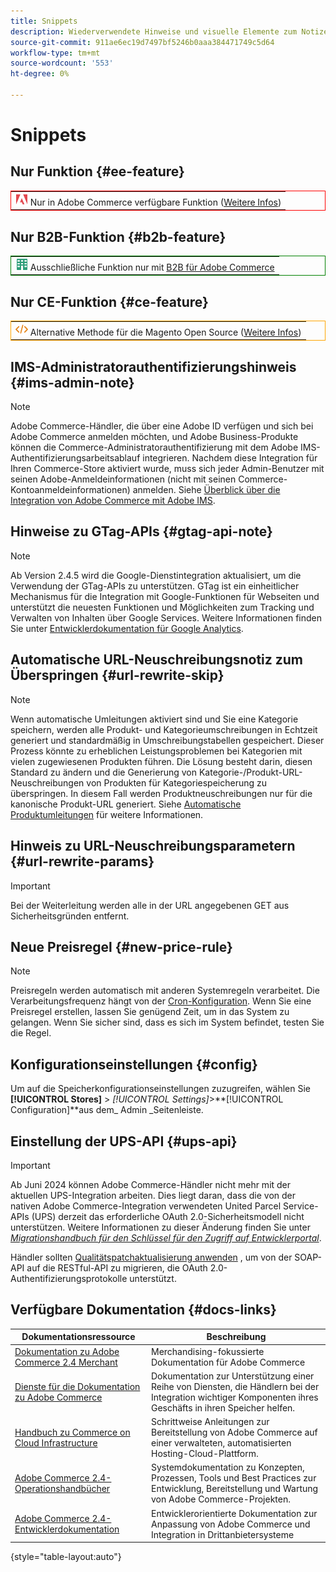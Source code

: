 ```yaml
---
title: Snippets
description: Wiederverwendete Hinweise und visuelle Elemente zum Notizen einer Funktion oder Seite, die auf eine bestimmte Bearbeitung angewendet wird
source-git-commit: 911ae6ec19d7497bf5246b0aaa384471749c5d64
workflow-type: tm+mt
source-wordcount: '553'
ht-degree: 0%

---
```


# Snippets

## Nur Funktion {#ee-feature}

<table style="border:1px solid red">
<tr><td><img alt="Adobe Commerce-Funktion" src="../assets/adobe-logo.svg" width="20" height="20" /> Nur in Adobe Commerce verfügbare Funktion (<a href="https://experienceleague.adobe.com/docs/commerce-admin/user-guides/home.html#product-editions">Weitere Infos</a>)</td></tr>
</table>

## Nur B2B-Funktion {#b2b-feature}

<table style="border:1px solid green">
<tr><td><img alt="B2B für Adobe Commerce-Funktion" src="../assets/b2b.svg" width="20" height="20" /> Ausschließliche Funktion nur mit <a href="https://experienceleague.adobe.com/docs/commerce-admin/b2b/introduction.html?lang=en">B2B für Adobe Commerce</a></td></tr>
</table>

## Nur CE-Funktion {#ce-feature}

<table style="border:1px solid orange">
<tr><td><img alt="Magento Open Source" src="../assets/open-source.svg" width="20" height="20" /> Alternative Methode für die Magento Open Source (<a href="https://experienceleague.adobe.com/docs/commerce-admin/user-guides/home.html#product-editions">Weitere Infos</a>)</td></tr>
</table>

## IMS-Administratorauthentifizierungshinweis {#ims-admin-note}

>[!NOTE]
>
>Adobe Commerce-Händler, die über eine Adobe ID verfügen und sich bei Adobe Commerce anmelden möchten, und Adobe Business-Produkte können die Commerce-Administratorauthentifizierung mit dem Adobe IMS-Authentifizierungsarbeitsablauf integrieren. Nachdem diese Integration für Ihren Commerce-Store aktiviert wurde, muss sich jeder Admin-Benutzer mit seinen Adobe-Anmeldeinformationen (nicht mit seinen Commerce-Kontoanmeldeinformationen) anmelden. Siehe [Überblick über die Integration von Adobe Commerce mit Adobe IMS](/help/getting-started/adobe-ims-integration-overview.md).

## Hinweise zu GTag-APIs {#gtag-api-note}

>[!NOTE]
>
>Ab Version 2.4.5 wird die Google-Dienstintegration aktualisiert, um die Verwendung der GTag-APIs zu unterstützen. GTag ist ein einheitlicher Mechanismus für die Integration mit Google-Funktionen für Webseiten und unterstützt die neuesten Funktionen und Möglichkeiten zum Tracking und Verwalten von Inhalten über Google Services. Weitere Informationen finden Sie unter [Entwicklerdokumentation für Google Analytics](https://developers.google.com/analytics/devguides/collection/gtagjs).

## Automatische URL-Neuschreibungsnotiz zum Überspringen {#url-rewrite-skip}

>[!NOTE]
>
>Wenn automatische Umleitungen aktiviert sind und Sie eine Kategorie speichern, werden alle Produkt- und Kategorieumschreibungen in Echtzeit generiert und standardmäßig in Umschreibungstabellen gespeichert. Dieser Prozess könnte zu erheblichen Leistungsproblemen bei Kategorien mit vielen zugewiesenen Produkten führen. Die Lösung besteht darin, diesen Standard zu ändern und die Generierung von Kategorie-/Produkt-URL-Neuschreibungen von Produkten für Kategoriespeicherung zu überspringen. In diesem Fall werden Produktneuschreibungen nur für die kanonische Produkt-URL generiert. Siehe [Automatische Produktumleitungen](/help/merchandising-promotions/url-redirect-product-automatic.md) für weitere Informationen.

## Hinweis zu URL-Neuschreibungsparametern {#url-rewrite-params}

>[!IMPORTANT]
>
>Bei der Weiterleitung werden alle in der URL angegebenen GET aus Sicherheitsgründen entfernt.

## Neue Preisregel {#new-price-rule}

>[!NOTE]
>
>Preisregeln werden automatisch mit anderen Systemregeln verarbeitet. Die Verarbeitungsfrequenz hängt von der [Cron-Konfiguration](https://experienceleague.adobe.com/docs/commerce-operations/configuration-guide/cli/configure-cron-jobs.html). Wenn Sie eine Preisregel erstellen, lassen Sie genügend Zeit, um in das System zu gelangen. Wenn Sie sicher sind, dass es sich im System befindet, testen Sie die Regel.

## Konfigurationseinstellungen {#config}

Um auf die Speicherkonfigurationseinstellungen zuzugreifen, wählen Sie **[!UICONTROL Stores]** > _[!UICONTROL Settings]_>**[!UICONTROL Configuration]**aus dem_ Admin _Seitenleiste.

## Einstellung der UPS-API {#ups-api}

>[!IMPORTANT]
>
>Ab Juni 2024 können Adobe Commerce-Händler nicht mehr mit der aktuellen UPS-Integration arbeiten. Dies liegt daran, dass die von der nativen Adobe Commerce-Integration verwendeten United Parcel Service-APIs (UPS) derzeit das erforderliche OAuth 2.0-Sicherheitsmodell nicht unterstützen. Weitere Informationen zu dieser Änderung finden Sie unter [_Migrationshandbuch für den Schlüssel für den Zugriff auf Entwicklerportal_](https://developer.ups.com/oauth-developer-guide). <br/>
>
>Händler sollten [Qualitätspatchaktualisierung anwenden](https://experienceleague.adobe.com/docs/commerce-knowledge-base/kb/troubleshooting/known-issues-patches-attached/ups-shipping-method-integration-migration-from-soap-to-restful-api.html) , um von der SOAP-API auf die RESTful-API zu migrieren, die OAuth 2.0-Authentifizierungsprotokolle unterstützt.


## Verfügbare Dokumentation {#docs-links}

| Dokumentationsressource | Beschreibung |
|----------------------- | ----------- |
| [Dokumentation zu Adobe Commerce 2.4 Merchant](../landing/home.md) | Merchandising-fokussierte Dokumentation für Adobe Commerce |
| [Dienste für die Dokumentation zu Adobe Commerce](https://experienceleague.adobe.com/docs/commerce-merchant-services/user-guides/home.html) | Dokumentation zur Unterstützung einer Reihe von Diensten, die Händlern bei der Integration wichtiger Komponenten ihres Geschäfts in ihren Speicher helfen. |
| [Handbuch zu Commerce on Cloud Infrastructure](https://experienceleague.adobe.com/docs/commerce-cloud-service/user-guide/overview.html) | Schrittweise Anleitungen zur Bereitstellung von Adobe Commerce auf einer verwalteten, automatisierten Hosting-Cloud-Plattform. |
| [Adobe Commerce 2.4-Operationshandbücher](https://experienceleague.adobe.com/docs/commerce-operations/operational-guides/home.html) | Systemdokumentation zu Konzepten, Prozessen, Tools und Best Practices zur Entwicklung, Bereitstellung und Wartung von Adobe Commerce-Projekten. |
| [Adobe Commerce 2.4-Entwicklerdokumentation](https://developer.adobe.com/commerce/docs) | Entwicklerorientierte Dokumentation zur Anpassung von Adobe Commerce und Integration in Drittanbietersysteme |

{style="table-layout:auto"}
